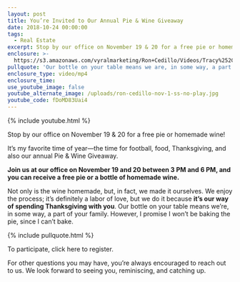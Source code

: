 ```yaml
---
layout: post
title: You’re Invited to Our Annual Pie & Wine Giveaway
date: 2018-10-24 00:00:00
tags:
  - Real Estate
excerpt: Stop by our office on November 19 & 20 for a free pie or homemade wine!
enclosure: >-
  https://s3.amazonaws.com/vyralmarketing/Ron+Cedillo/Videos/Tracy%252C+CA+Real+Estate+-+Youre+Invited+to+Our+Annual+Pie+%2526+Wine+Giveaway.mp4
pullquote: 'Our bottle on your table means we are, in some way, a part of your family.'
enclosure_type: video/mp4
enclosure_time:
use_youtube_image: false
youtube_alternate_image: /uploads/ron-cedillo-nov-1-ss-no-play.jpg
youtube_code: fDoMD83Uai4
---
```


{% include youtube.html %}

Stop by our office on November 19 & 20 for a free pie or homemade wine!

It’s my favorite time of year—the time for football, food, Thanksgiving, and also our annual Pie & Wine Giveaway.

**Join us at our office on November 19 and 20 between 3 PM and 6 PM, and you can receive a free pie or a bottle of homemade wine.**

Not only is the wine homemade, but, in fact, we made it ourselves. We enjoy the process; it’s definitely a labor of love, but we do it because **it’s our way of spending Thanksgiving with you**. Our bottle on your table means we’re, in some way, a part of your family. However, I promise I won’t be baking the pie, since I can’t bake.

{% include pullquote.html %}

To participate, click here to register.

For other questions you may have, you’re always encouraged to reach out to us. We look forward to seeing you, reminiscing, and catching up.
